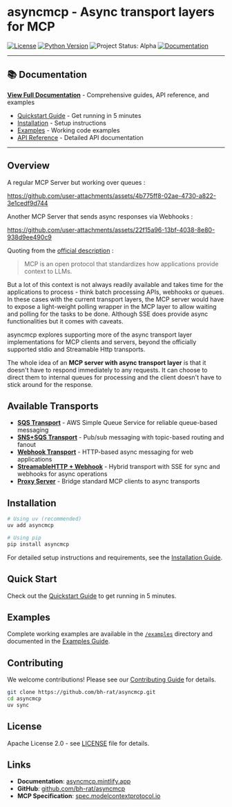 # asyncmcp - Async transport layers for MCP 


[![License](https://img.shields.io/badge/license-Apache%202.0-blue.svg)](LICENSE)
[![Python Version](https://img.shields.io/badge/python-3.10%2B-blue.svg)](https://www.python.org/downloads/)
![Project Status: Alpha](https://img.shields.io/badge/status-alpha-orange)
[![Documentation](https://img.shields.io/badge/docs-mintlify-blue)](https://asyncmcp.mintlify.app)

---

## 📚 Documentation

**[View Full Documentation](https://asyncmcp.mintlify.app)** - Comprehensive guides, API reference, and examples

- [Quickstart Guide](https://asyncmcp.mintlify.app/quickstart) - Get running in 5 minutes
- [Installation](https://asyncmcp.mintlify.app/installation) - Setup instructions
- [Examples](https://asyncmcp.mintlify.app/examples/basic-examples) - Working code examples
- [API Reference](https://asyncmcp.mintlify.app/concepts/overview) - Detailed API documentation

---

## Overview


A regular MCP Server but working over queues :

https://github.com/user-attachments/assets/4b775ff8-02ae-4730-a822-3e1cedf9d744


Another MCP Server that sends async responses via Webhooks : 

https://github.com/user-attachments/assets/22f15a96-13bf-4038-8e80-938d9ee490c9



Quoting from the [official description](https://modelcontextprotocol.io/introduction) :<br/> 
> MCP is an open protocol that standardizes how applications provide context to LLMs.

But a lot of this context is not always readily available and takes time for the applications to process - think batch processing APIs, webhooks or queues. In these cases with the current transport layers, the MCP server would have to expose a light-weight polling wrapper in the MCP layer to allow waiting and polling for the tasks to be done. Although SSE does provide async functionalities but it comes with caveats. <br/>

asyncmcp explores supporting more of the async transport layer implementations for MCP clients and servers, beyond the officially supported stdio and Streamable Http transports. 

The whole idea of an **MCP server with async transport layer** is that it doesn't have to respond immediately to any requests. It can choose to direct them to internal queues for processing and the client doesn't have to stick around for the response.

## Available Transports

- **[SQS Transport](https://asyncmcp.mintlify.app/transports/sqs)** - AWS Simple Queue Service for reliable queue-based messaging
- **[SNS+SQS Transport](https://asyncmcp.mintlify.app/transports/sns-sqs)** - Pub/sub messaging with topic-based routing and fanout
- **[Webhook Transport](https://asyncmcp.mintlify.app/transports/webhook)** - HTTP-based async messaging for web applications
- **[StreamableHTTP + Webhook](https://asyncmcp.mintlify.app/transports/streamable-http-webhook)** - Hybrid transport with SSE for sync and webhooks for async operations
- **[Proxy Server](https://asyncmcp.mintlify.app/proxy)** - Bridge standard MCP clients to async transports

## Installation

```bash
# Using uv (recommended)
uv add asyncmcp

# Using pip
pip install asyncmcp
```

For detailed setup instructions and requirements, see the [Installation Guide](https://asyncmcp.mintlify.app/installation).

## Quick Start

Check out the [Quickstart Guide](https://asyncmcp.mintlify.app/quickstart) to get running in 5 minutes.

## Examples

Complete working examples are available in the [`/examples`](https://github.com/bh-rat/asyncmcp/tree/main/examples) directory and documented in the [Examples Guide](https://asyncmcp.mintlify.app/examples/basic-examples).

## Contributing

We welcome contributions! Please see our [Contributing Guide](https://github.com/bh-rat/asyncmcp/blob/main/CONTRIBUTING.md) for details.

```bash
git clone https://github.com/bh-rat/asyncmcp.git
cd asyncmcp
uv sync
```

## License

Apache License 2.0 - see [LICENSE](LICENSE) file for details.

## Links

- **Documentation**: [asyncmcp.mintlify.app](https://asyncmcp.mintlify.app)
- **GitHub**: [github.com/bh-rat/asyncmcp](https://github.com/bh-rat/asyncmcp)
- **MCP Specification**: [spec.modelcontextprotocol.io](https://spec.modelcontextprotocol.io)